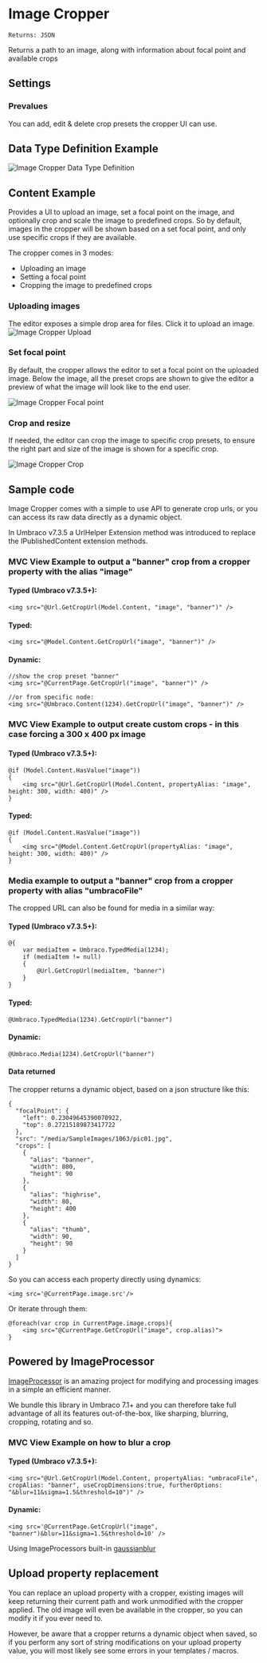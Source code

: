# Image Cropper

`Returns: JSON`

Returns a path to an image, along with information about focal point and available crops

## Settings

### Prevalues
You can add, edit & delete crop presets the cropper UI can use.

## Data Type Definition Example

![Image Cropper Data Type Definition](images/Image-Cropper/datatype.png)

## Content Example 

Provides a UI to upload an image, set a focal point on the image, and optionally crop and scale the image to predefined crops.
So by default, images in the cropper will be shown based on a set focal point, and only use specific crops if they are available.

The cropper comes in 3 modes:

- Uploading an image
- Setting a focal point
- Cropping the image to predefined crops

### Uploading images
The editor exposes a simple drop area for files. Click it to upload an image.
![Image Cropper Upload](images/Image-Cropper/upload.png)

### Set focal point
By default, the cropper allows the editor to set a focal point on the uploaded image.
Below the image, all the preset crops are shown to give the editor a preview of what
the image will look like to the end user. 

![Image Cropper Focal point](images/Image-Cropper/focalpoint.png)

### Crop and resize
If needed, the editor can crop the image to specific crop presets, to ensure the right part and size of the image
is shown for a specific crop.

![Image Cropper Crop](images/Image-Cropper/crop.png)


## Sample code

Image Cropper comes with a simple to use API to generate crop urls, or you can access its raw data directly as a
dynamic object. 

In Umbraco v7.3.5 a UrlHelper Extension method was introduced to replace the IPublishedContent extension methods.

### MVC View Example to output a "banner" crop from a cropper property with the alias "image"

#### Typed (Umbraco v7.3.5+):

    <img src="@Url.GetCropUrl(Model.Content, "image", "banner")" />

#### Typed:

    <img src="@Model.Content.GetCropUrl("image", "banner")" />

#### Dynamic:
    
    //show the crop preset "banner"
    <img src="@CurrentPage.GetCropUrl("image", "banner")" />

    //or from specific node:
    <img src="@Umbraco.Content(1234).GetCropUrl("image", "banner")" />

### MVC View Example to output create custom crops - in this case forcing a 300 x 400 px image

#### Typed (Umbraco v7.3.5+):
    
	@if (Model.Content.HasValue("image"))
    {
        <img src="@Url.GetCropUrl(Model.Content, propertyAlias: "image", height: 300, width: 400)" />
    }

#### Typed:
    
    @if (Model.Content.HasValue("image"))
    {
        <img src="@Model.Content.GetCropUrl(propertyAlias: "image", height: 300, width: 400)" />
    }

### Media example to output a "banner" crop from a cropper property with alias "umbracoFile"

The cropped URL can also be found for media in a similar way:

#### Typed (Umbraco v7.3.5+):
    
	@{
        var mediaItem = Umbraco.TypedMedia(1234);
        if (mediaItem != null)
        {
            @Url.GetCropUrl(mediaItem, "banner")
        }
    }

#### Typed:

    @Umbraco.TypedMedia(1234).GetCropUrl("banner")

#### Dynamic:

    @Umbraco.Media(1234).GetCropUrl("banner")

#### Data returned

The cropper returns a dynamic object, based on a json structure like this: 

                            
    {
      "focalPoint": {
        "left": 0.23049645390070922,
        "top": 0.27215189873417722
      },
      "src": "/media/SampleImages/1063/pic01.jpg",
      "crops": [
        {
          "alias": "banner",
          "width": 800,
          "height": 90
        },
        {
          "alias": "highrise",
          "width": 80,
          "height": 400
        },
        {
          "alias": "thumb",
          "width": 90,
          "height": 90
        }
      ]
    }

So you can access each property directly using dynamics:

    <img src='@CurrentPage.image.src'/>

Or iterate through them:
                       
    @foreach(var crop in CurrentPage.image.crops){
        <img src="@CurrentPage.GetCropUrl("image", crop.alias)">    
    }     


## Powered by ImageProcessor
[ImageProcessor](http://imageprocessor.org/) is an amazing project for modifying and processing images in a simple an efficient manner.

We bundle this library in Umbraco 7.1+ and you can therefore take full advantage of all its features out-of-the-box, like sharping, blurring, cropping, rotating and so.

### MVC View Example on how to blur a crop

#### Typed (Umbraco v7.3.5+):

    <img src="@Url.GetCropUrl(Model.Content, propertyAlias: "umbracoFile", cropAlias: "banner", useCropDimensions:true, furtherOptions: "&blur=11&sigma=1.5&threshold=10")" />

#### Dynamic:

    <img src='@CurrentPage.GetCropUrl("image", "banner")&blur=11&sigma=1.5&threshold=10' />

Using ImageProcessors built-in [gaussianblur](http://imageprocessor.org/imageprocessor-web/imageprocessingmodule/gaussianblur/)    

## Upload property replacement

You can replace an upload property with a cropper, existing images will keep returning their current path and work unmodified with the cropper 
applied. The old image will even be available in the cropper, so you can modify it if you ever need to. 

However, be aware that a cropper returns a dynamic object when saved, so if you perform any sort of string modifications on your upload property value, 
you will most likely see some errors in your templates / macros.

